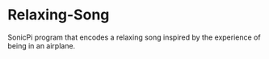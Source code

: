 # Relaxing-Song
SonicPi program that encodes a relaxing song inspired by the experience of being in an airplane.
